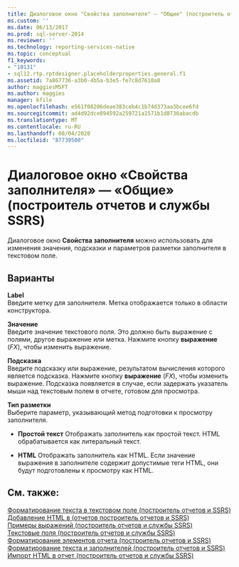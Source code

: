 ```yaml
---
title: Диалоговое окно "Свойства заполнителя" — "Общие" (построитель отчетов и службы SSRS) | Документация Майкрософт
ms.custom: ''
ms.date: 06/13/2017
ms.prod: sql-server-2014
ms.reviewer: ''
ms.technology: reporting-services-native
ms.topic: conceptual
f1_keywords:
- "10131"
- sql12.rtp.rptdesigner.placeholderproperties.general.f1
ms.assetid: 7a867736-a3b0-4b5a-b3e5-fe7c8d7618a8
author: maggiesMSFT
ms.author: maggies
manager: kfile
ms.openlocfilehash: e561f08206deae383ceb4c1b74d373aa3bcee6fd
ms.sourcegitcommit: ad4d92dce894592a259721a1571b1d8736abacdb
ms.translationtype: MT
ms.contentlocale: ru-RU
ms.lasthandoff: 08/04/2020
ms.locfileid: "87739500"
---
```

# <a name="placeholder-properties-dialog-box-general-report-builder-and-ssrs"></a>Диалоговое окно «Свойства заполнителя» — «Общие» (построитель отчетов и службы SSRS)
  Диалоговое окно **Свойства заполнителя** можно использовать для изменения значения, подсказки и параметров разметки заполнителя в текстовом поле.  
  
## <a name="options"></a>Варианты  
 **Label**  
 Введите метку для заполнителя. Метка отображается только в области конструктора.  
  
 **Значение**  
 Введите значение текстового поля. Это должно быть выражение с полями, другое выражение или метка. Нажмите кнопку **выражение** (*FX*), чтобы изменить выражение.  
  
 **Подсказка**  
 Введите подсказку или выражение, результатом вычисления которого является подсказка. Нажмите кнопку **выражение** (*FX*), чтобы изменить выражение. Подсказка появляется в случае, если задержать указатель мыши над текстовым полем в отчете, готовом для просмотра.  
  
 **Тип разметки**  
 Выберите параметр, указывающий метод подготовки к просмотру заполнителя.  
  
-   **Простой текст** Отображать заполнитель как простой текст. HTML обрабатывается как литеральный текст.  
  
-   **HTML**  Отображать заполнитель как HTML. Если значение выражения в заполнителе содержит допустимые теги HTML, они будут подготовлены к просмотру как HTML.  
  
## <a name="see-also"></a>См. также:  
 [Форматирование текста в текстовом поле &#40;построитель отчетов и SSRS&#41;](report-design/format-text-in-a-text-box-report-builder-and-ssrs.md)   
 [Добавление HTML в &#40;отчетов построитель отчетов и SSRS&#41;](report-design/add-html-into-a-report-report-builder-and-ssrs.md)   
 [Примеры выражений (построитель отчетов и службы SSRS)](report-design/expression-examples-report-builder-and-ssrs.md)   
 [Текстовые поля &#40;построитель отчетов и службы SSRS&#41;](report-design/text-boxes-report-builder-and-ssrs.md)   
 [Форматирование элементов отчета &#40;построитель отчетов и SSRS&#41;](report-design/formatting-report-items-report-builder-and-ssrs.md)   
 [Форматирование текста и заполнителей &#40;построитель отчетов и SSRS&#41;](report-design/formatting-text-and-placeholders-report-builder-and-ssrs.md)   
 [Импорт HTML в отчет (построитель отчетов и службы SSRS)](report-design/importing-html-into-a-report-report-builder-and-ssrs.md)  
  
  

